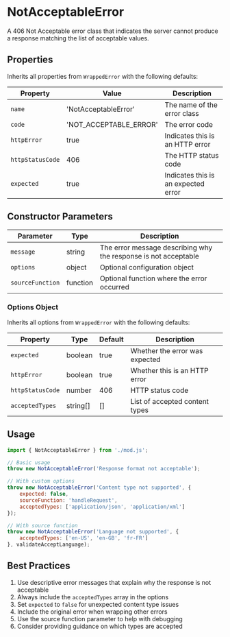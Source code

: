 # NotAcceptableError

A 406 Not Acceptable error class that indicates the server cannot produce a response matching the list of acceptable values.

## Properties

Inherits all properties from `WrappedError` with the following defaults:

| Property | Value | Description |
|----------|-------|-------------|
| `name` | 'NotAcceptableError' | The name of the error class |
| `code` | 'NOT_ACCEPTABLE_ERROR' | The error code |
| `httpError` | true | Indicates this is an HTTP error |
| `httpStatusCode` | 406 | The HTTP status code |
| `expected` | true | Indicates this is an expected error |

## Constructor Parameters

| Parameter | Type | Description |
|-----------|------|-------------|
| `message` | string | The error message describing why the response is not acceptable |
| `options` | object | Optional configuration object |
| `sourceFunction` | function | Optional function where the error occurred |

### Options Object

Inherits all options from `WrappedError` with the following defaults:

| Property | Type | Default | Description |
|----------|------|---------|-------------|
| `expected` | boolean | true | Whether the error was expected |
| `httpError` | boolean | true | Whether this is an HTTP error |
| `httpStatusCode` | number | 406 | HTTP status code |
| `acceptedTypes` | string[] | [] | List of accepted content types |

## Usage

```javascript
import { NotAcceptableError } from './mod.js';

// Basic usage
throw new NotAcceptableError('Response format not acceptable');

// With custom options
throw new NotAcceptableError('Content type not supported', {
    expected: false,
    sourceFunction: 'handleRequest',
    acceptedTypes: ['application/json', 'application/xml']
});

// With source function
throw new NotAcceptableError('Language not supported', {
    acceptedTypes: ['en-US', 'en-GB', 'fr-FR']
}, validateAcceptLanguage);
```

## Best Practices

1. Use descriptive error messages that explain why the response is not acceptable
2. Always include the `acceptedTypes` array in the options
3. Set `expected` to `false` for unexpected content type issues
4. Include the original error when wrapping other errors
5. Use the source function parameter to help with debugging
6. Consider providing guidance on which types are accepted 